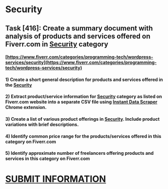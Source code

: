 # Security
## Task [416]: Create a summary document with analysis of products and services offered on Fiverr.com in [Security](https://www.fiverr.com/categories/programming-tech/wordpress-services/security) category
#### [https://www.fiverr.com/categories/programming-tech/wordpress-services/security](https://www.fiverr.com/categories/programming-tech/wordpress-services/security)
#### 1) Create a short general description for products and services offered in the [Security](https://www.fiverr.com/categories/programming-tech/wordpress-services/security)
#### 2) Extract product/service information for [Security](https://www.fiverr.com/categories/programming-tech/wordpress-services/security) category as listed on Fiverr.com website into a separate CSV file using [Instant Data Scraper](https://chrome.google.com/webstore/detail/instant-data-scraper/ofaokhiedipichpaobibbnahnkdoiiah) Chrome extension.
#### 3) Create a list of various product offerings in [Security](https://www.fiverr.com/categories/programming-tech/wordpress-services/security). Include product variations with brief descriptions.
#### 4) Identify common price range for the products/services offered in this category on Fiverr.com
#### 5) Identify approximate number of freelancers offering products and services in this category on Fiverr.com

# [SUBMIT INFORMATION](https://forms.office.com/r/8AEKjkLxKG)
